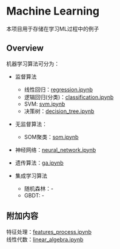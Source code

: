 # Machine Learning

本项目用于存储在学习ML过程中的例子

## Overview

机器学习算法可分为：

- 监督算法
  - 线性回归：[regression.ipynb](./regression.ipynb)
  - 逻辑回归(分类)：[classification.ipynb](./classification.ipynb)
  - SVM: [svm.ipynb](./svm.ipynb)
  - 决策树：[decision_tree.ipynb](./decision_tree.ipynb)
  
- 无监督算法：
  - SOM聚类：[som.ipynb](./som.ipynb)
  
- 神经网络：[neural_network.ipynb](./neural_network.ipynb)

- 遗传算法：[ga.ipynb](./ga.ipynb)

- 集成学习算法
  - 随机森林：-
  - GBDT: -

## 附加内容

特征处理：[features_process.ipynb](./features_process.ipynb)  
线性代数：[linear_algebra.ipynb](./linear_algebra.ipynb)